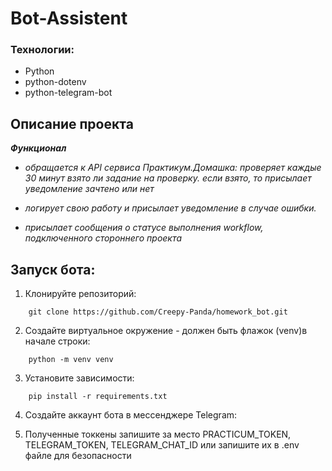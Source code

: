 # Bot-Assistent

### Технологии:
- Python
- python-dotenv
- python-telegram-bot

## Описание проекта

***Функционал***

  - *обращается к API сервиса Практикум.Домашка: проверяет каждые 30 минут взято ли задание на проверку. если взято, то присылает уведомление зачтено или нет*
  - *логирует свою работу и присылает уведомление в случае ошибки.*

  - *присылает сообщения о статусе выполнения workflow, подключенного стороннего проекта*

## Запуск бота:
1. Клонируйте репозиторий:
```
    git clone https://github.com/Creepy-Panda/homework_bot.git
```
 
2. Создайте виртуальное окружение - должен быть флажок (venv)в начале строки:
```
    python -m venv venv
```
 
3. Установите зависимости:
```
    pip install -r requirements.txt
```

4. Создайте аккаунт бота в мессенджере Telegram:
    
5. Полученные токкены запишите за место PRACTICUM_TOKEN, TELEGRAM_TOKEN, TELEGRAM_CHAT_ID или запишите их в .env файле для безопасности
